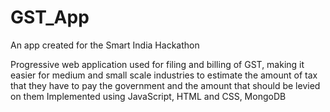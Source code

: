 # GST_App
An app created for the Smart India Hackathon

Progressive web application used for filing and billing of GST, making it easier for medium and small scale industries to estimate the amount of tax that they have to pay the government and the amount that should be levied on them
Implemented using JavaScript, HTML and CSS, MongoDB
